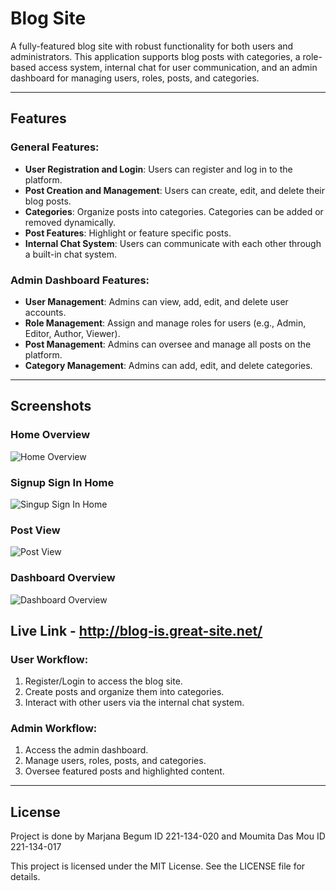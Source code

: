 # Blog Site

A fully-featured blog site with robust functionality for both users and administrators. This application supports blog posts with categories, a role-based access system, internal chat for user communication, and an admin dashboard for managing users, roles, posts, and categories.

---

## Features

### General Features:
- **User Registration and Login**: Users can register and log in to the platform.
- **Post Creation and Management**: Users can create, edit, and delete their blog posts.
- **Categories**: Organize posts into categories. Categories can be added or removed dynamically.
- **Post Features**: Highlight or feature specific posts.
- **Internal Chat System**: Users can communicate with each other through a built-in chat system.

### Admin Dashboard Features:
- **User Management**: Admins can view, add, edit, and delete user accounts.
- **Role Management**: Assign and manage roles for users (e.g., Admin, Editor, Author, Viewer).
- **Post Management**: Admins can oversee and manage all posts on the platform.
- **Category Management**: Admins can add, edit, and delete categories.

---

## Screenshots

### Home Overview
![Home Overview](https://i.postimg.cc/3NrygJpx/image.png)

### Signup Sign In Home
![Singup Sign In Home](https://i.postimg.cc/PrxpJJT6/image.png)

### Post View
![Post View](https://i.postimg.cc/y6n37c4g/image.png)

### Dashboard Overview
![Dashboard Overview](https://i.postimg.cc/8Chs9rmC/image.png)

## Live Link - http://blog-is.great-site.net/
### User Workflow:
1. Register/Login to access the blog site.
2. Create posts and organize them into categories.
3. Interact with other users via the internal chat system.

### Admin Workflow:
1. Access the admin dashboard.
2. Manage users, roles, posts, and categories.
3. Oversee featured posts and highlighted content.

---

## License
Project is done by 
Marjana Begum ID 221-134-020 and 
Moumita Das Mou ID 221-134-017

This project is licensed under the MIT License. See the LICENSE file for details.
